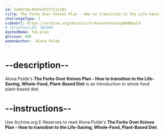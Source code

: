 ```yaml
---
id: 5a9d726c424fe3f2f1111101
title: The Forks Over Knives Plan - How to transition to the Life-Saving, Whole-Food, Plant-Based Diet
challengeType: 1
videoUrl: https://archive.org/details/forksoverknivesp0000puld
# forumTopicId: 301086
dashedName: fok-plan
ghissue: 400
womenAuthor:  Alona Pulde
---
```


# --description--

Alona Pulde's __The Forks Over Knives Plan - How to transition to the Life-Saving, Whole-Food, Plant-Based Diet__ is an introduction to whole food plant-based diet.

# --instructions--

Use Archive.org E-Reserves to read Alona Pulde's __The Forks Over Knives Plan - How to transition to the Life-Saving, Whole-Food, Plant-Based Diet__. 